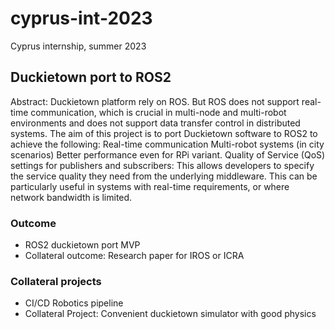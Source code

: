# cyprus-int-2023

Cyprus internship, summer 2023

## Duckietown port to ROS2

Abstract: Duckietown platform rely on ROS. But ROS does not support real-time communication, which is crucial in multi-node and multi-robot environments and does not support data transfer control in distributed systems. The aim of this project is to port Duckietown software to ROS2 to achieve the following:
Real-time communication
Multi-robot systems (in city scenarios)
Better performance even for RPi variant.
Quality of Service (QoS) settings for publishers and subscribers: This allows developers to specify the service quality they need from the underlying middleware. This can be particularly useful in systems with real-time requirements, or where network bandwidth is limited.

### Outcome
  * ROS2 duckietown port MVP
  * Collateral outcome: Research paper for IROS or ICRA

### Collateral projects

  * CI/CD Robotics pipeline
  * Collateral Project: Convenient duckietown simulator with good physics
